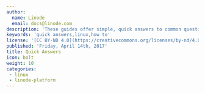 ```yaml
---
author:
  name: Linode
  email: docs@linode.com
description: 'These guides offer simple, quick answers to common questions.'
keywords: 'quick answers,linux,how to'
license: '[CC BY-ND 4.0](https://creativecommons.org/licenses/by-nd/4.0)'
published: 'Friday, April 14th, 2017'
title: Quick Answers
icon: bolt
weight: 10
categories:
 - linux
 - linode-platform
---
```


